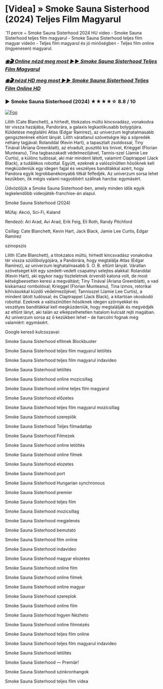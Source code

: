 <h1 tabindex="-1" class="heading-element" dir="auto">[Videa] » Smoke Sauna Sisterhood (2024) Teljes Film Magyarul</h1>

`11 perce ~ Smoke Sauna Sisterhood 2024 HU video - Smoke Sauna Sisterhood teljes film magyarul - Smoke Sauna Sisterhood teljes film magyar videón - Teljes film magyarul és jó minőségben - Teljes film online (ingyenesen) magyarul.

<b><i><h3> <a href="http://dmov.fun/hu/movie/1058688/smoke-sauna-sisterhood-githuu" rel="nofollow">◉🎬 Online nézd meg most ►► Smoke Sauna Sisterhood Teljes Film Magyarul</a></b></i></h>

<b><i><h> <a href="http://dmov.fun/hu/movie/1058688/smoke-sauna-sisterhood-githuu" rel="nofollow">◉🎬 nézd HD meg most ►► Smoke Sauna Sisterhood Teljes Film Online HD</a></b></i></h3>

### ▶️ Smoke Sauna Sisterhood (2024) ★★★★☆ 8.8 / 10

<a href="http://dmov.fun/hu/movie/1058688/smoke-sauna-sisterhood-githuu" rel="nofollow"><img src="https://camo.githubusercontent.com/917e6ed5c302499242165dcc02bdbce85c075fd21b35918eb9c0b771855261b8/68747470733a2f2f7374617469632e7769787374617469632e636f6d2f6d656469612f6232343966395f61646163386637306662336634356238383639313639366337376465313866337e6d76322e676966" alt="Foo" style="max-width: 100%;"></a>

Lilith (Cate Blanchett), a hírhedt, titokzatos múltú kincsvadász, vonakodva tér vissza hazájába, Pandorára, a galaxis legkaotikusabb bolygójára. Küldetése megtalálni Atlas (Edgar Ramírez), az univerzum leghatalmasabb gengszterének eltűnt lányát. Lilith váratlanul szövetségre lép a söpredék néhány tagjával: Rolanddal (Kevin Hart), a tapasztalt zsoldossal, Tiny Tinával (Ariana Greenblatt), az elvadult, pusztító kis tinivel, Krieggel (Florian Munteanu), Tina tagbaszakadt védelmezőjével, Tannis-szel (Jamie Lee Curtis), a különc tudóssal, aki már mindent látott, valamint Claptrappel (Jack Black), a tudálékos robottal. Együtt, ezeknek a valószínűtlen hősöknek kell megküzdeniük egy idegen fajjal és veszélyes banditákkal azért, hogy Pandora egyik legrobbanékonyabb titkát felfedjék. Az univerzum sorsa lehet kezükben, ők mégis valami nagyobbért szállnak harcba: egymásért.

Üdvözöljük a Smoke Sauna Sisterhood-ben, amely minden idők egyik legkelendőbb videojáték-franchise-án alapul.

Smoke Sauna Sisterhood (2024)

Műfaj: Akció, Sci-Fi, Kaland

Rendező: Ari Arad, Avi Arad, Erik Feig, Eli Roth, Randy Pitchford

Csillag: Cate Blanchett, Kevin Hart, Jack Black, Jamie Lee Curtis, Edgar Ramírez

szinopszis

Lilith (Cate Blanchett), a titokzatos múltú, hírhedt kincsvadász vonakodva tér vissza szülőbolygójára, a Pandorára, hogy megtalálja Atlas (Edgar Ramírez), az univerzum leghatalmasabb S. O. B. eltűnt lányát. Váratlan szövetséget köt egy szedett-vedett csapatnyi selejtes alakkal: Rolanddal (Kevin Hart), aki egykor nagy tiszteletnek örvendő katona volt, de most kétségbeesetten keresi a megváltást; Tiny Tinával (Ariana Greenblatt), a vad kiskamasz rombolóval; Krieggel (Florian Munteanu), Tina izmos, retorikai kihívásokkal küzdő védelmezőjével; Tannisszel (Jamie Lee Curtis), a mindent látott tudóssal; és Claptrappel (Jack Black), a kitartóan okoskodó robottal. Ezeknek a valószínűtlen hősöknek idegen szörnyekkel és veszélyes banditákkal kell megküzdeniük, hogy megtalálják és megvédjék az eltűnt lányt, aki talán az elképzelhetetlen hatalom kulcsát rejti magában. Az univerzum sorsa az ő kezükben lehet – de harcolni fognak még valamiért: egymásért.

Google kereső kulcsszavai:

Smoke Sauna Sisterhood efilmek Blockbuster

Smoke Sauna Sisterhood teljes film magyarul letöltés

Smoke Sauna Sisterhood teljes film magyarul indavideo

Smoke Sauna Sisterhood letöltés

Smoke Sauna Sisterhood online mozicsillag

Smoke Sauna Sisterhood online teljes film magyarul

Smoke Sauna Sisterhood előzetes

Smoke Sauna Sisterhood teljes film magyarul mozicsillag

Smoke Sauna Sisterhood szereplők

Smoke Sauna Sisterhood Teljes filmadatlap

Smoke Sauna Sisterhood Filmezek

Smoke Sauna Sisterhood online letöltés

Smoke Sauna Sisterhood online filmek

Smoke Sauna Sisterhood elozetes

Smoke Sauna Sisterhood port

Smoke Sauna Sisterhood Hungarian synchronous

Smoke Sauna Sisterhood premier

Smoke Sauna Sisterhood teljes film

Smoke Sauna Sisterhood mozicsillag

Smoke Sauna Sisterhood megjelenés

Smoke Sauna Sisterhood bemutató

Smoke Sauna Sisterhood film online

Smoke Sauna Sisterhood indavideo

Smoke Sauna Sisterhood magyar elozetes

Smoke Sauna Sisterhood online film

Smoke Sauna Sisterhood online filmek

Smoke Sauna Sisterhood online magyar

Smoke Sauna Sisterhood szereplok

Smoke Sauna Sisterhood online film

Smoke Sauna Sisterhood Ingyen Nézheto

Smoke Sauna Sisterhood online filmnézés

Smoke Sauna Sisterhood teljes film online

Smoke Sauna Sisterhood teljes film magyarul indavideo

Smoke Sauna Sisterhood letöltés

Smoke Sauna Sisterhood — Premiär!

Smoke Sauna Sisterhood szinkronhangok

Smoke Sauna Sisterhood teljes film videa
